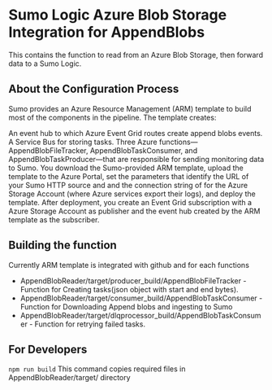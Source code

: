 # Sumo Logic Azure Blob Storage Integration for AppendBlobs
This contains the function to read from an Azure Blob Storage, then forward data to a Sumo Logic.

## About the Configuration Process
Sumo provides an Azure Resource Management (ARM) template to build most of the components in the pipeline. The template creates:

An event hub to which Azure Event Grid routes create append blobs events.
A Service Bus for storing tasks.
Three Azure functions—AppendBlobFileTracker, AppendBlobTaskConsumer, and AppendBlobTaskProducer—that are responsible for sending monitoring data to Sumo.
You download the Sumo-provided ARM template, upload the template to the Azure Portal, set the parameters that identify the URL of your Sumo HTTP source and and the connection string of for the Azure Storage Account (where Azure services export their logs), and deploy the template. After deployment, you create an Event Grid subscription with a Azure Storage Account as publisher and the event hub created by the ARM template as the subscriber.


## Building the function
Currently ARM template is integrated with github and for each functions
* AppendBlobReader/target/producer_build/AppendBlobFileTracker - Function for Creating tasks(json object with start and end bytes).
* AppendBlobReader/target/consumer_build/AppendBlobTaskConsumer - Function for Downloading Append blobs and ingesting to Sumo
* AppendBlobReader/target/dlqprocessor_build/AppendBlobTaskConsumer -  Function for retrying failed tasks.

## For Developers
`npm run build`
This command copies required files in AppendBlobReader/target/ directory


